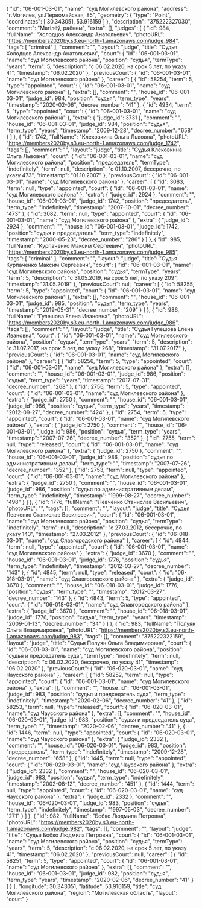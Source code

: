 {
    "id": "06-001-03-01",
    "name": "суд Могилевского района",
    "address": "г.Могилев, ул.Первомайская, 85",
    "geometry": {
        "type": "Point",
        "coordinates": [
            30.343051,
            53.916159
        ]
    },
    "description": "375222327030",
    "comment": "Магілёў, раённы",
    "extra": [],
    "judges": [
        {
            "id": 984,
            "fullName": "Холодцов Александр Анатольевич",
            "photoURL": "https://members2020by.s3.eu-north-1.amazonaws.com/judge_984",
            "tags": [
                "criminal"
            ],
            "comment": "",
            "layout": "judge",
            "title": "Судья Холодцов Александр Анатольевич",
            "court": {
                "id": "06-001-03-01",
                "name": "суд Могилевского района",
                "position": "судья",
                "termType": "years",
                "term": 5,
                "description": "c 06.02.2020, на срок 5 лет, по указу 41",
                "timestamp": "06.02.2020"
            },
            "previousCourt": {
                "id": "06-001-03-01",
                "name": "суд Могилевского района"
            },
            "career": [
                {
                    "id": 58254,
                    "term": 5,
                    "type": "appointed",
                    "court": {
                        "id": "06-001-03-01",
                        "name": "суд Могилевского района"
                    },
                    "extra": [],
                    "comment": "",
                    "house_id": "06-001-03-01",
                    "judge_id": 984,
                    "position": "судья",
                    "term_type": "years",
                    "timestamp": "2020-02-06",
                    "decree_number": "41"
                },
                {
                    "id": 4934,
                    "term": 5,
                    "type": "appointed",
                    "court": {
                        "id": "06-001-03-01",
                        "name": "суд Могилевского района"
                    },
                    "extra": {
                        "judge_id": 3731
                    },
                    "comment": "",
                    "house_id": "06-001-03-01",
                    "judge_id": 984,
                    "position": "судья",
                    "term_type": "years",
                    "timestamp": "2009-12-28",
                    "decree_number": "658"
                }
            ]
        },
        {
            "id": 1742,
            "fullName": "Клековкина Ольга Львовна",
            "photoURL": "https://members2020by.s3.eu-north-1.amazonaws.com/judge_1742",
            "tags": [],
            "comment": "",
            "layout": "judge",
            "title": "Судья Клековкина Ольга Львовна",
            "court": {
                "id": "06-001-03-01",
                "name": "суд Могилевского района",
                "position": "председатель",
                "termType": "indefinitely",
                "term": null,
                "description": "c 01.10.2007, бессрочно, по указу 473",
                "timestamp": "01.10.2007"
            },
            "previousCourt": {
                "id": "06-001-03-01",
                "name": "суд Могилевского района"
            },
            "career": [
                {
                    "id": 3083,
                    "term": null,
                    "type": "appointed",
                    "court": {
                        "id": "06-001-03-01",
                        "name": "суд Могилевского района"
                    },
                    "extra": {
                        "judge_id": 2924
                    },
                    "comment": "",
                    "house_id": "06-001-03-01",
                    "judge_id": 1742,
                    "position": "председатель",
                    "term_type": "indefinitely",
                    "timestamp": "2007-10-01",
                    "decree_number": "473"
                },
                {
                    "id": 3082,
                    "term": null,
                    "type": "appointed",
                    "court": {
                        "id": "06-001-03-01",
                        "name": "суд Могилевского района"
                    },
                    "extra": {
                        "judge_id": 2924
                    },
                    "comment": "",
                    "house_id": "06-001-03-01",
                    "judge_id": 1742,
                    "position": "судья и председатель",
                    "term_type": "indefinitely",
                    "timestamp": "2000-05-23",
                    "decree_number": "286"
                }
            ]
        },
        {
            "id": 985,
            "fullName": "Курпаченко Максим Сергеевич",
            "photoURL": "https://members2020by.s3.eu-north-1.amazonaws.com/judge_985",
            "tags": [
                "criminal"
            ],
            "comment": "",
            "layout": "judge",
            "title": "Судья Курпаченко Максим Сергеевич",
            "court": {
                "id": "06-001-03-01",
                "name": "суд Могилевского района",
                "position": "судья",
                "termType": "years",
                "term": 5,
                "description": "c 31.05.2019, на срок 5 лет, по указу 209",
                "timestamp": "31.05.2019"
            },
            "previousCourt": null,
            "career": [
                {
                    "id": 58255,
                    "term": 5,
                    "type": "appointed",
                    "court": {
                        "id": "06-001-03-01",
                        "name": "суд Могилевского района"
                    },
                    "extra": [],
                    "comment": "",
                    "house_id": "06-001-03-01",
                    "judge_id": 985,
                    "position": "судья",
                    "term_type": "years",
                    "timestamp": "2019-05-31",
                    "decree_number": "209"
                }
            ]
        },
        {
            "id": 986,
            "fullName": "Гулешова Елена Ивановна",
            "photoURL": "https://members2020by.s3.eu-north-1.amazonaws.com/judge_986",
            "tags": [],
            "comment": "",
            "layout": "judge",
            "title": "Судья Гулешова Елена Ивановна",
            "court": {
                "id": "06-001-03-01",
                "name": "суд Могилевского района",
                "position": "судья",
                "termType": "years",
                "term": 5,
                "description": "c 31.07.2017, на срок 5 лет, по указу 268",
                "timestamp": "31.07.2017"
            },
            "previousCourt": {
                "id": "06-001-03-01",
                "name": "суд Могилевского района"
            },
            "career": [
                {
                    "id": 58256,
                    "term": 5,
                    "type": "appointed",
                    "court": {
                        "id": "06-001-03-01",
                        "name": "суд Могилевского района"
                    },
                    "extra": [],
                    "comment": "",
                    "house_id": "06-001-03-01",
                    "judge_id": 986,
                    "position": "судья",
                    "term_type": "years",
                    "timestamp": "2017-07-31",
                    "decree_number": "268"
                },
                {
                    "id": 2756,
                    "term": 5,
                    "type": "appointed",
                    "court": {
                        "id": "06-001-03-01",
                        "name": "суд Могилевского района"
                    },
                    "extra": {
                        "judge_id": 2750
                    },
                    "comment": "",
                    "house_id": "06-001-03-01",
                    "judge_id": 986,
                    "position": "судья",
                    "term_type": "years",
                    "timestamp": "2012-09-27",
                    "decree_number": "424"
                },
                {
                    "id": 2754,
                    "term": 5,
                    "type": "appointed",
                    "court": {
                        "id": "06-001-03-01",
                        "name": "суд Могилевского района"
                    },
                    "extra": {
                        "judge_id": 2750
                    },
                    "comment": "",
                    "house_id": "06-001-03-01",
                    "judge_id": 986,
                    "position": "судья",
                    "term_type": "years",
                    "timestamp": "2007-07-26",
                    "decree_number": "352"
                },
                {
                    "id": 2755,
                    "term": null,
                    "type": "released",
                    "court": {
                        "id": "06-001-03-01",
                        "name": "суд Могилевского района"
                    },
                    "extra": {
                        "judge_id": 2750
                    },
                    "comment": "",
                    "house_id": "06-001-03-01",
                    "judge_id": 986,
                    "position": "судья по административным делам",
                    "term_type": "",
                    "timestamp": "2007-07-26",
                    "decree_number": "352"
                },
                {
                    "id": 2753,
                    "term": null,
                    "type": "appointed",
                    "court": {
                        "id": "06-001-03-01",
                        "name": "суд Могилевского района"
                    },
                    "extra": {
                        "judge_id": 2750
                    },
                    "comment": "",
                    "house_id": "06-001-03-01",
                    "judge_id": 986,
                    "position": "судья по административным делам",
                    "term_type": "indefinitely",
                    "timestamp": "1999-08-27",
                    "decree_number": "498"
                }
            ]
        },
        {
            "id": 1776,
            "fullName": "Левченко Станислав Васильевич",
            "photoURL": "",
            "tags": [],
            "comment": "",
            "layout": "judge",
            "title": "Судья Левченко Станислав Васильевич",
            "court": {
                "id": "06-001-03-01",
                "name": "суд Могилевского района",
                "position": "судья",
                "termType": "indefinitely",
                "term": null,
                "description": "c 27.03.2012, бессрочно, по указу 143",
                "timestamp": "27.03.2012"
            },
            "previousCourt": {
                "id": "06-018-03-01",
                "name": "суд Славгородского района"
            },
            "career": [
                {
                    "id": 4844,
                    "term": null,
                    "type": "appointed",
                    "court": {
                        "id": "06-001-03-01",
                        "name": "суд Могилевского района"
                    },
                    "extra": {
                        "judge_id": 3670
                    },
                    "comment": "",
                    "house_id": "06-001-03-01",
                    "judge_id": 1776,
                    "position": "судья",
                    "term_type": "indefinitely",
                    "timestamp": "2012-03-27",
                    "decree_number": "143"
                },
                {
                    "id": 4845,
                    "term": null,
                    "type": "released",
                    "court": {
                        "id": "06-018-03-01",
                        "name": "суд Славгородского района"
                    },
                    "extra": {
                        "judge_id": 3670
                    },
                    "comment": "",
                    "house_id": "06-018-03-01",
                    "judge_id": 1776,
                    "position": "судья",
                    "term_type": "",
                    "timestamp": "2012-03-27",
                    "decree_number": "143"
                },
                {
                    "id": 4843,
                    "term": 5,
                    "type": "appointed",
                    "court": {
                        "id": "06-018-03-01",
                        "name": "суд Славгородского района"
                    },
                    "extra": {
                        "judge_id": 3670
                    },
                    "comment": "",
                    "house_id": "06-018-03-01",
                    "judge_id": 1776,
                    "position": "судья",
                    "term_type": "years",
                    "timestamp": "2009-01-13",
                    "decree_number": "34"
                }
            ]
        },
        {
            "id": 983,
            "fullName": "Полуян Ольга Владимировна",
            "photoURL": "https://members2020by.s3.eu-north-1.amazonaws.com/judge_983",
            "tags": [],
            "comment": "375222322159",
            "layout": "judge",
            "title": "Судья Полуян Ольга Владимировна",
            "court": {
                "id": "06-001-03-01",
                "name": "суд Могилевского района",
                "position": "судья и председатель суда",
                "termType": "indefinitely",
                "term": null,
                "description": "c 06.02.2020, бессрочно, по указу 41",
                "timestamp": "06.02.2020"
            },
            "previousCourt": {
                "id": "06-020-03-01",
                "name": "суд Чаусского района"
            },
            "career": [
                {
                    "id": 58252,
                    "term": null,
                    "type": "appointed",
                    "court": {
                        "id": "06-001-03-01",
                        "name": "суд Могилевского района"
                    },
                    "extra": [],
                    "comment": "",
                    "house_id": "06-001-03-01",
                    "judge_id": 983,
                    "position": "судья и председатель суда",
                    "term_type": "indefinitely",
                    "timestamp": "2020-02-06",
                    "decree_number": "41"
                },
                {
                    "id": 58253,
                    "term": null,
                    "type": "released",
                    "court": {
                        "id": "06-020-03-01",
                        "name": "суд Чаусского района"
                    },
                    "extra": [],
                    "comment": "",
                    "house_id": "06-020-03-01",
                    "judge_id": 983,
                    "position": "судья и председатель суда",
                    "term_type": "",
                    "timestamp": "2020-02-06",
                    "decree_number": "41"
                },
                {
                    "id": 1446,
                    "term": null,
                    "type": "appointed",
                    "court": {
                        "id": "06-020-03-01",
                        "name": "суд Чаусского района"
                    },
                    "extra": {
                        "judge_id": 2332
                    },
                    "comment": "",
                    "house_id": "06-020-03-01",
                    "judge_id": 983,
                    "position": "председатель",
                    "term_type": "indefinitely",
                    "timestamp": "2009-12-28",
                    "decree_number": "658"
                },
                {
                    "id": 1445,
                    "term": null,
                    "type": "appointed",
                    "court": {
                        "id": "06-020-03-01",
                        "name": "суд Чаусского района"
                    },
                    "extra": {
                        "judge_id": 2332
                    },
                    "comment": "",
                    "house_id": "06-020-03-01",
                    "judge_id": 983,
                    "position": "судья",
                    "term_type": "indefinitely",
                    "timestamp": "2002-08-12",
                    "decree_number": "451"
                },
                {
                    "id": 1444,
                    "term": null,
                    "type": "appointed",
                    "court": {
                        "id": "06-020-03-01",
                        "name": "суд Чаусского района"
                    },
                    "extra": {
                        "judge_id": 2332
                    },
                    "comment": "",
                    "house_id": "06-020-03-01",
                    "judge_id": 983,
                    "position": "судья",
                    "term_type": "indefinitely",
                    "timestamp": "1997-05-03",
                    "decree_number": "271"
                }
            ]
        },
        {
            "id": 982,
            "fullName": "Бобко Людмила Петровна",
            "photoURL": "https://members2020by.s3.eu-north-1.amazonaws.com/judge_982",
            "tags": [],
            "comment": "",
            "layout": "judge",
            "title": "Судья Бобко Людмила Петровна",
            "court": {
                "id": "06-001-03-01",
                "name": "суд Могилевского района",
                "position": "судья",
                "termType": "years",
                "term": 5,
                "description": "c 06.02.2020, на срок 5 лет, по указу 41",
                "timestamp": "06.02.2020"
            },
            "previousCourt": null,
            "career": [
                {
                    "id": 58251,
                    "term": 5,
                    "type": "appointed",
                    "court": {
                        "id": "06-001-03-01",
                        "name": "суд Могилевского района"
                    },
                    "extra": [],
                    "comment": "",
                    "house_id": "06-001-03-01",
                    "judge_id": 982,
                    "position": "судья",
                    "term_type": "years",
                    "timestamp": "2020-02-06",
                    "decree_number": "41"
                }
            ]
        }
    ],
    "longitude": 30.343051,
    "latitude": 53.916159,
    "title": "суд Могилевского района",
    "region": "Могилевская область",
    "layout": "court"
}